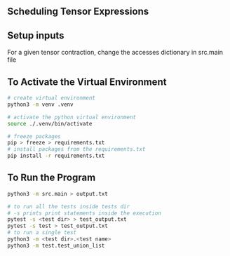 ## Scheduling Tensor Expressions

## Setup inputs
For a given tensor contraction, change the accesses dictionary in src.main file

## To Activate the Virtual Environment
```bash
# create virtual environment
python3 -m venv .venv

# activate the python virtual environment
source ./.venv/bin/activate

# freeze packages
pip > freeze > requirements.txt
# install packages from the requirements.txt
pip install -r requirements.txt
```

## To Run the Program

```bash
python3 -m src.main > output.txt

# to run all the tests inside tests dir
# -s prints print statements inside the execution
pytest -s <test dir> > test_output.txt
pytest -s test > test_output.txt
# to run a single test 
python3 -m <test dir>.<test name>
python3 -m test.test_union_list
```
